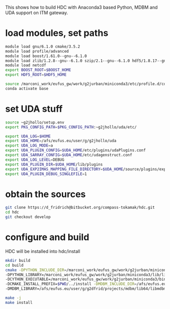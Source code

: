 This shows how to build HDC with Anaconda3 based Python, MDBM and UDA support on ITM gateway.

# load modules, set paths
```bash
module load gnu/6.1.0 cmake/3.5.2
module load profile/advanced
module load boost/1.61.0--gnu--6.1.0
module load zlib/1.2.8--gnu--6.1.0 szip/2.1--gnu--6.1.0 hdf5/1.8.17--gnu--6.1.0
module load netcdf
export BOOST_ROOT=$BOOST_HOME
export HDF5_ROOT=$HDF5_HOME

source /marconi_work/eufus_gw/work/g2jurban/miniconda3/etc/profile.d/conda.sh
conda activate base
```
# set UDA stuff
```bash
source ~g2jhollo/setup.env
export PKG_CONFIG_PATH=$PKG_CONFIG_PATH:~g2jhollo/uda/etc/

export UDA_LOG=$HOME
export UDA_HOME=/afs/eufus.eu/user/g/g2jhollo/uda
export UDA_LOG_MODE=a
export UDA_PLUGIN_CONFIG=$UDA_HOME/etc/plugins/udaPlugins.conf
export UDA_SARRAY_CONFIG=$UDA_HOME/etc/udagenstruct.conf
export UDA_LOG_LEVEL=DEBUG
export UDA_PLUGIN_DIR=$UDA_HOME/lib/plugins
export UDA_EXP2IMAS_MAPPING_FILE_DIRECTORY=$UDA_HOME/source/plugins/exp2imas/mappings
export UDA_PLUGIN_DEBUG_SINGLEFILE=1
```
# obtain the sources
```bash
git clone https://d_fridrich@bitbucket.org/compass-tokamak/hdc.git
cd hdc
git checkout develop
```
# configure and build 

HDC will be installed into hdc/install
```bash
mkdir build
cd build
cmake -DPYTHON_INCLUDE_DIR=/marconi_work/eufus_gw/work/g2jurban/miniconda3/include/python3.6m/ \
-DPYTHON_LIBRARY=/marconi_work/eufus_gw/work/g2jurban/miniconda3/lib/libpython3.6m.so.1.0 \
-DCYTHON_EXECUTABLE=/marconi_work/eufus_gw/work/g2jurban/miniconda3/bin/cython \
-DCMAKE_INSTALL_PREFIX=$PWD/../install -DMDBM_INCLUDE_DIR=/afs/eufus.eu/user/g/g2dfrid/projects/mdbm/include \
-DMDBM_LIBRARY=/afs/eufus.eu/user/g/g2dfrid/projects/mdbm/lib64/libmdbm.so -DENABLE_UDA=ON ..

make -j
make install
```


